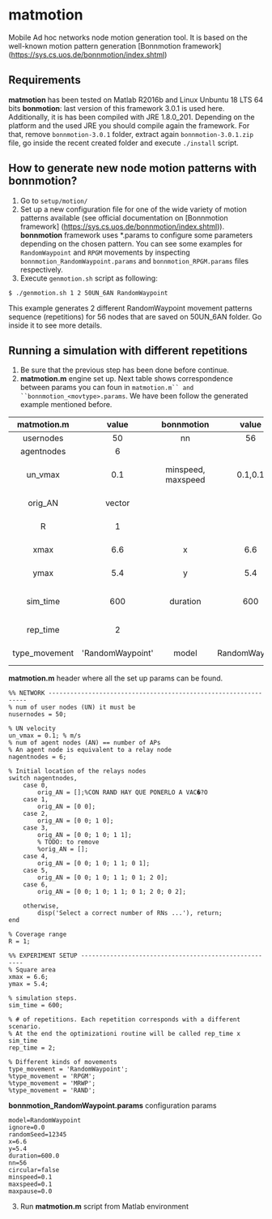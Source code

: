 # matmotion

Mobile Ad hoc networks node motion generation tool. It is based on the well-known motion pattern generation [Bonnmotion framework] (https://sys.cs.uos.de/bonnmotion/index.shtml)

## Requirements
**matmotion** has been tested on Matlab R2016b and Linux Unbuntu 18 LTS 64 bits
**bonmotion**: last version of this framework 3.0.1 is used here. Additionally, it is has been compiled with JRE 1.8.0_201. Depending on the platform and the used JRE you should compile again the framework. For that, remove ```bonnmotion-3.0.1``` folder, extract again ```bonnmotion-3.0.1.zip``` file, go inside the recent created folder and execute ```./install``` script.

## How to generate new node motion patterns with bonnmotion?
1. Go to ```setup/motion/``` 
2. Set up a new configuration file for one of the wide variety of motion patterns available (see official documentation on [Bonnmotion framework] (https://sys.cs.uos.de/bonnmotion/index.shtml)). **bonnmotion** framework uses \*.params to configure some parameters depending on the chosen pattern. You can see some examples for ```RandomWaypoint``` and ```RPGM``` movements by inspecting ```bonnmotion_RandomWaypoint.params``` and ```bonnmotion_RPGM.params``` files respectively.
3. Execute ```genmotion.sh``` script as following:
```
$ ./genmotion.sh 1 2 50UN_6AN RandomWaypoint
```
This example generates 2 different RandomWaypoint movement patterns sequence (repetitions) for 56 nodes that are saved on 50UN_6AN folder. Go inside it to see more details.

## Running a simulation with different repetitions
1. Be sure that the previous step has been done before continue.
2. **matmotion.m** engine set up. Next table shows correspondence between params you can foun in ```matmotion.m`` and ``bonnmotion_<movtype>.params```. We have been follow the generated example mentioned before.

| **matmotion.m** | value          | **bonnmotion**   | value        | Description |
|:---------------:|:--------------:|:----------------:|:------------:|:-----------:|
|usernodes        |50              |nn                |56            |# of normal nodes             |  
|agentnodes       |6               |                  |              |# of AP nodes             | 
|un_vmax          |0.1             |minspeed, maxspeed|0.1,0.1       |normal nodes velocity (m/sim_time_step)             |
|orig_AN          |vector          |                  |              |initial/static position of APs             |
|R                |1               |                  |              |Coverage range (m)           |
|xmax             |6.6             |x                 |6.6           |X axis max area (m)           |
|ymax             |5.4             |y                 |5.4           |Y axis max area (m)           |
|sim_time         |600             |duration          |600           |Total number of generate positions           |
|rep_time         |2               |                  |              |Total number of repetitions          |
|type_movement    |'RandomWaypoint'|model             |RandomWaypoint|Motion pattern selected          |

**matmotion.m** header where all the set up params can be found.

```
%% NETWORK ----------------------------------------------------------------
% num of user nodes (UN) it must be 
nusernodes = 50; 

% UN velocity
un_vmax = 0.1; % m/s 
% num of agent nodes (AN) == number of APs
% An agent node is equivalent to a relay node
nagentnodes = 6;

% Initial location of the relays nodes
switch nagentnodes,
    case 0,
        orig_AN = [];%CON RAND HAY QUE PONERLO A VAC�?O
    case 1,
        orig_AN = [0 0];
    case 2,
        orig_AN = [0 0; 1 0];
    case 3,
        orig_AN = [0 0; 1 0; 1 1];
        % TODO: to remove
        %orig_AN = [];
    case 4,
        orig_AN = [0 0; 1 0; 1 1; 0 1];
    case 5,
        orig_AN = [0 0; 1 0; 1 1; 0 1; 2 0];
    case 6,
        orig_AN = [0 0; 1 0; 1 1; 0 1; 2 0; 0 2];

    otherwise,
        disp('Select a correct number of RNs ...'), return;
end

% Coverage range
R = 1;

%% EXPERIMENT SETUP ------------------------------------------------------
% Square area
xmax = 6.6;
ymax = 5.4;

% simulation steps.
sim_time = 600;

% # of repetitions. Each repetition corresponds with a different scenario.
% At the end the optimizationi routine will be called rep_time x sim_time
rep_time = 2;

% Different kinds of movements
type_movement = 'RandomWaypoint';
%type_movement = 'RPGM';
%type_movement = 'MRWP';
%type_movement = 'RAND';
```
**bonnmotion_RandomWaypoint.params** configuration params
```
model=RandomWaypoint
ignore=0.0
randomSeed=12345
x=6.6
y=5.4
duration=600.0
nn=56
circular=false
minspeed=0.1
maxspeed=0.1
maxpause=0.0
```
3. Run **matmotion.m** script from Matlab environment




